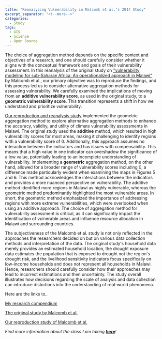 ```yaml
---
title: "Reanalyzing Vulnerability in Malcomb et al.'s 2014 Study"
excerpt_separator: "<!--more-->"
categories:
  - Study
tags:
  - GIS
  - Science
  - Open Source
---
```


The choice of aggregation method depends on the specific context and objectives of a research, and one should carefully consider whether it aligns with the conceptual framework and goals of their vulnerability assessment. In this reanalysis of the original study on ["vulnerability modeling for sub-Saharan Africa: An operationalized approach in Malawi"](https://www.sciencedirect.com/science/article/abs/pii/S0143622814000058?via%3Dihub) by Malcomb et al., our primary objective was to reproduce the findings, and this process led us to consider alternative aggregation methods for assessing vulnerability. We carefully examined the implications of moving from an **additive vulnerability score**, as used in the original study, to a **geometric vulnerability score**. This transition represents a shift in how we understand and prioritize vulnerability.

[Our reproduction and reanalysis study](https://katieheo.github.io/RPr-Malcomb-2014/) implemented the geometric aggregation method to explore alternative aggregation methods to enhance the accuracy, validity, and utility of climate vulnerability assessments in Malawi. The original study used the **additive** method, which resulted in high vulnerability scores for most areas, making it challenging to identify regions with a vulnerability score of 0. Additionally, this approach assumes no interaction between the indicators and has issues with compensability. This means that a high value in one indicator can overshadow the significance of a low value, potentially leading to an incomplete understanding of vulnerability. Implementing a **geometric** aggregation method, on the other hand, allowed for a broader range of vulnerability scores including 0, a difference made particularly evident when examining the maps in Figures 5 and 6. This method acknowledges the interactions between the indicators and provides a more nuanced perspective on vulnerability. The additive method identified more regions in Malawi as highly vulnerable, whereas the geometric method predominantly highlighted the most vulnerable areas. In short, the geometric method emphasized the importance of addressing regions with more extreme vulnerabilities, which were overlooked when using an additive approach. The choice of aggregation method for vulnerability assessment is critical, as it can significantly impact the identification of vulnerable areas and influence resource allocation in Malawi and surrounding countries. 

The subjectiveness of the Malcomb et al. study is not only reflected in the approaches the researchers decided on but on various data collection methods and interpretation of the data. The original study's household data merely provides an estimated household location, the drought exposure data estimates the population that is exposed to drought not the region's drought risk, and the livelihood sensitivity indicators focus specifically on low-income households and does not represent all households in Malawi. Hence, researchers should carefully consider how their approaches may lead to incorrect estimations and then uncertainty. The study overall illustrates how decisions regarding the scale of analysis and data collection can introduce distortions into the understanding of real-world phenomena.

Here are the links to.. 

[My research compendium](https://github.com/katieheo/RPr-Malcomb-2014)

[The original study by Malcomb et al.](https://www.sciencedirect.com/science/article/abs/pii/S0143622814000058?via%3Dihub)

[Our reproduction study of Malcomb et al.](https://katieheo.github.io/RPr-Malcomb-2014/)

*Find more information about the class I am taking [**here**](https://opengisci.github.io)!*
